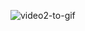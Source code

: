![video2-to-gif](https://user-images.githubusercontent.com/53623479/76312440-d7f34800-62b1-11ea-94dc-3e0fac1b28c0.gif)
